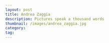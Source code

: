 ```yaml
---
layout: post
title: Andrea Zaggia
description: Pictures speak a thousand words
thumbnail: /images/andrea_zaggia.jpg 
category: 
tag: 
---
```

